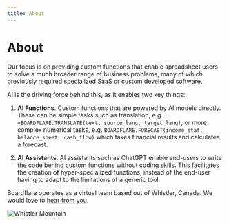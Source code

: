 ```yaml
---
title: About
---
```


# About

Our focus is on providing custom functions that enable spreadsheet users to solve a much broader range of business problems, many of which previously required specialized SaaS or custom developed software.

AI is the driving force behind this, as it enables two key things:

1. **AI Functions**.  Custom functions that are powered by AI models directly.  These can be simple tasks such as translation, e.g. `=BOARDFLARE.TRANSLATE(text, source_lang, target_lang)`, or more complex numerical tasks, e.g. `BOARDFLARE.FORECAST(income_stat, balance_sheet, cash_flow)` which takes financial results and calculates a forecast. 

2. **AI Assistants**.  AI assistants such as ChatGPT enable end-users to write the code behind custom functions without coding skills.  This facilitates the creation of hyper-specialized functions, instead of the end-user having to adapt to the limitations of a generic tool.

Boardflare operates as a virtual team based out of Whistler, Canada.  We would love to [hear from you](mailto:support@boardflare.com).

![Whistler Mountain](/images/whistler-mtn.jpg)